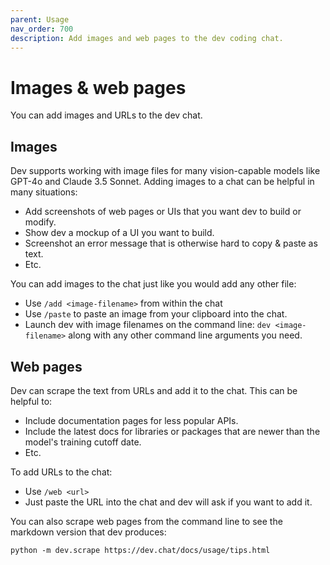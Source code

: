 ```yaml
---
parent: Usage
nav_order: 700
description: Add images and web pages to the dev coding chat.
---
```


# Images & web pages

You can add images and URLs to the dev chat.

## Images

Dev supports working with image files for many vision-capable models
like GPT-4o and Claude 3.5 Sonnet.
Adding images to a chat can be helpful in many situations:

- Add screenshots of web pages or UIs that you want dev to build or modify.
- Show dev a mockup of a UI you want to build.
- Screenshot an error message that is otherwise hard to copy & paste as text.
- Etc.

You can add images to the chat just like you would
add any other file:

- Use `/add <image-filename>` from within the chat
- Use `/paste` to paste an image from your clipboard into the chat.
- Launch dev with image filenames on the command line: `dev <image-filename>` along with any other command line arguments you need.

## Web pages

Dev can scrape the text from URLs and add it to the chat.
This can be helpful to:

- Include documentation pages for less popular APIs.
- Include the latest docs for libraries or packages that are newer than the model's training cutoff date.
- Etc.

To add URLs to the chat:

- Use `/web <url>`
- Just paste the URL into the chat and dev will ask if you want to add it.

You can also scrape web pages from the command line to see the markdown version that dev produces:


```
python -m dev.scrape https://dev.chat/docs/usage/tips.html
```
